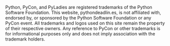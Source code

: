 <p>Python, PyCon, and PyLadies are registered trademarks of the Python Software Foundation. This website, pythondeadlin.es, is not affiliated with, endorsed by, or sponsored by the Python Software Foundation or any PyCon event. All trademarks and logos used on this site remain the property of their respective owners. Any reference to PyCon or other trademarks is for informational purposes only and does not imply association with the trademark holders.</p>
